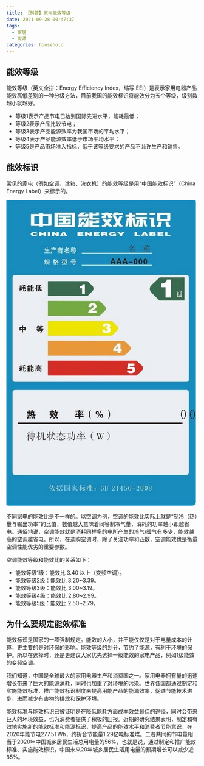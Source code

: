 ```yaml
---
title: 【科普】家电能效等级
date: 2021-09-28 00:47:37
tags:
  - 家居
  - 能源
categories: household
---
```


## 能效等级

能效等级（英文全拼：Energy Efficiency Index，缩写 EEI）是表示家用电器产品能效高低差别的一种分级方法，目前我国的能效标识将能效分为五个等级，级别数越小就越好。

- 等级1表示产品节电已达到国际先进水平，能耗最低；
- 等级2表示产品比较节电；
- 等级3表示产品能源效率为我国市场的平均水平；
- 等级4表示产品能源效率低于市场平均水平；
- 等级5是产品市场准入指标，低于该等级要求的产品不允许生产和销售。



## 能效标识

常见的家电（例如空调、冰箱、洗衣机）的能效等级是用“中国能效标识”（China Energy Label）来标示的。

![](/images/household/china-energy-label-5.jpg)

不同家电的能效比是不一样的。以空调为例，空调的能效比实际上就是“制冷（热）量与输出功率”的比值，数值越大意味着同等制冷气量，消耗的功率越小即越省电。通俗地说，空调能效就是消耗同样多的电所产生的冷气/暖气有多少，能效越高的空调越省电。所以，在选购空调时，除了关注功率和匹数，空调能效也是衡量空调性能优劣的重要参数。

空调能效等级和能效比的关系如下：

- 能效等级1级：能效比 3.40 以上（变频空调）。
- 能效等级2级：能效比 3.20~3.39。
- 能效等级3级：能效比 3.00~3.19。
- 能效等级4级：能效比 2.80~2.99。
- 能效等级5级：能效比 2.50~2.79。



## 为什么要规定能效标准

能效标识是国家的一项强制规定。能效的大小，并不能仅仅是对于电量成本的计算，更主要的是对环保的影响。能效等级的划分，节约了能源，有利于环境的保护。所以在选择时，还是更建议大家优先选择一级能效的家电产品，例如1级能效的变频空调。

我们知道，中国是全球最大的家用电器生产和消费国之一。家用电器拥有量的迅速增长带来了巨大的能源消耗，同时也加重了对环境的污染。世界各国都通过制定和实施能效标准、推广能效标识制度来提高用能产品的能源效率，促进节能技术进步，进而减少有害物的排放和保护环境。

能效标准与能效标识已被证明是在降低能耗方面成本效益最佳的途径，同时会带来巨大的环境效益，也为消费者提供了积极的回报。近期的研究结果表明，制定和有效地实施新的能效标准和能源标识，提高产品的能效水平和消费者节能意识，在2020年能节电277.5TWh，约折合节能量1.29亿吨标准煤。二者共同的节电量相当于2020年中国城乡居民生活总用电量的56%，也就是说，通过制定和推广能效标准、实施能效标识，中国未来20年城乡居民生活用电量的预期增长可以减少近85%。
